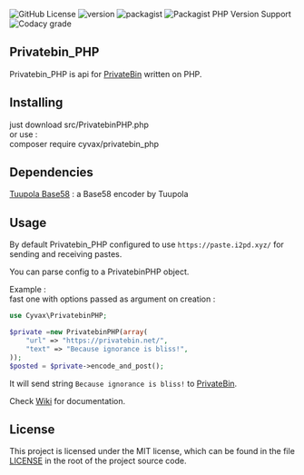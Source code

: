 ![GitHub License](https://img.shields.io/github/license/cyvax/Privatebin_PHP?style=for-the-badge)
![version](https://img.shields.io/github/v/tag/cyvax/Privatebin_PHP?label=VERSION&style=for-the-badge)
![packagist](https://img.shields.io/packagist/dt/cyvax/privatebin_php?style=for-the-badge)
![Packagist PHP Version Support](https://img.shields.io/packagist/php-v/cyvax/privatebin_php?style=for-the-badge)
![Codacy grade](https://img.shields.io/codacy/grade/13bbc8be0d134180b8221f014af50e74?style=for-the-badge)

Privatebin_PHP 
-----

Privatebin_PHP is api for [PrivateBin](https://github.com/PrivateBin/PrivateBin/) written on PHP.

Installing
-----
just download src/PrivatebinPHP.php<br>
or use :<br>
composer require cyvax/privatebin_php

Dependencies
-----
[Tuupola Base58](https://github.com/tuupola/base58) : a Base58 encoder by Tuupola

Usage
-----
By default Privatebin_PHP configured to use `https://paste.i2pd.xyz/` for sending and receiving pastes.

You can parse config to a PrivatebinPHP object.

Example :<br>
fast one with options passed as argument on creation : 
```php
use Cyvax\PrivatebinPHP;

$private =new PrivatebinPHP(array(
    "url" => "https://privatebin.net/",
    "text" => "Because ignorance is bliss!",
));
$posted = $private->encode_and_post();
```
It will send string `Because ignorance is bliss!` to [PrivateBin](https://privatebin.net/).

Check [Wiki](https://github.com/cyvax/Privatebin_PHP/wiki) for documentation.<br>

License
-------
This project is licensed under the MIT license, which can be found in the file
[LICENSE](https://github.com/cyvax/Privatebin_PHP/blob/master/LICENSE) in the root of the project source code.
